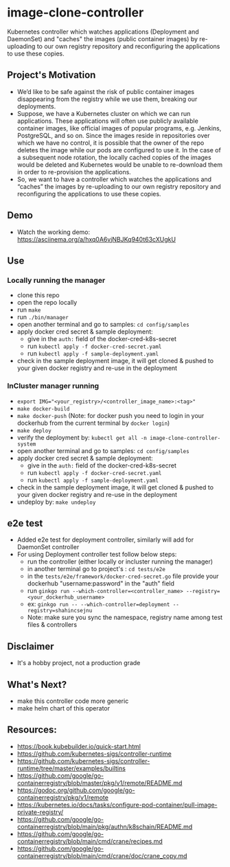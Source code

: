 # image-clone-controller
Kubernetes controller which watches applications (Deployment and DaemonSet) and "caches" the images (public container images) by re-uploading to our own registry repository and reconfiguring the applications to use these copies.

## Project's Motivation
- We’d like to be safe against the risk of public container images disappearing from the registry while we use them, breaking our deployments. 
- Suppose, we have a Kubernetes cluster on which we can run applications. These applications will often use publicly available container images, like official images of popular programs, e.g. Jenkins, PostgreSQL, and so on. Since the images reside in repositories over which we have no control, it is possible that the owner of the repo deletes the image while our pods are configured to use it. In the case of a subsequent node rotation, the locally cached copies of the images would be deleted and Kubernetes would be unable to re-download them in order to re-provision the applications.
- So, we want to have a controller which watches the applications and “caches” the images by re-uploading to our own registry repository and reconfiguring the applications to use these copies.

## Demo
- Watch the working demo: https://asciinema.org/a/hxq0A6vjNBJKq940t63cXUgkU

## Use

### Locally running the manager
- clone this repo
- open the repo locally
- run `make`
- run `./bin/manager`
- open another terminal and go to samples: `cd config/samples`
- apply docker cred secret & sample deployment: 
    - give <base64 encoded username:password of your docker registry> in the `auth:` field of the docker-cred-k8s-secret 
    - run `kubectl apply -f docker-cred-secret.yaml`
    - run `kubectl apply -f sample-deployment.yaml`
- check in the sample deployment image, it will get cloned & pushed to your given docker registry and re-use in the deployment

### InCluster manager running
- `export IMG="<your_registry>/<controller_image_name>:<tag>"`
- `make docker-build`
- `make docker-push` (Note: for docker push you need to login in your dockerhub from the current terminal by `docker login`)
- `make deploy`
- verify the deployment by: `kubectl get all -n image-clone-controller-system`  
- open another terminal and go to samples: `cd config/samples`
- apply docker cred secret & sample deployment:
    - give <base64 encoded username:password of your docker registry> in the `auth:` field of the docker-cred-k8s-secret
    - run `kubectl apply -f docker-cred-secret.yaml`
    - run `kubectl apply -f sample-deployment.yaml`
- check in the sample deployment image, it will get cloned & pushed to your given docker registry and re-use in the deployment
- undeploy by: `make undeploy`

## e2e test
- Added e2e test for deployment controller, similarly will add for DaemonSet controller
- For using Deployment controller test follow below steps:
  - run the controller (either locally or incluster running the manager)
  - in another terminal go to project's : `cd tests/e2e`
  - in the `tests/e2e/framework/docker-cred-secret.go` file provide your dockerhub "username:password" in the "auth" field
  - run `ginkgo run --which-controller=<controller_name> --registry=<your_dockerhub_username>`
  - ex: `ginkgo run -- --which-controller=deployment --registry=shahincsejnu`
  - Note: make sure you sync the namespace, registry name among test files & controllers
  
## Disclaimer
- It's a hobby project, not a production grade

## What's Next?
- make this controller code more generic 
- make helm chart of this operator

## Resources:
- https://book.kubebuilder.io/quick-start.html
- https://github.com/kubernetes-sigs/controller-runtime  
- https://github.com/kubernetes-sigs/controller-runtime/tree/master/examples/builtins  
- https://github.com/google/go-containerregistry/blob/master/pkg/v1/remote/README.md  
- https://godoc.org/github.com/google/go-containerregistry/pkg/v1/remote  
- https://kubernetes.io/docs/tasks/configure-pod-container/pull-image-private-registry/
- https://github.com/google/go-containerregistry/blob/main/pkg/authn/k8schain/README.md
- https://github.com/google/go-containerregistry/blob/main/cmd/crane/recipes.md
- https://github.com/google/go-containerregistry/blob/main/cmd/crane/doc/crane_copy.md



